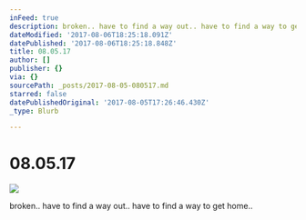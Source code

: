```yaml
---
inFeed: true
description: broken.. have to find a way out.. have to find a way to get home..
dateModified: '2017-08-06T18:25:18.091Z'
datePublished: '2017-08-06T18:25:18.848Z'
title: 08.05.17
author: []
publisher: {}
via: {}
sourcePath: _posts/2017-08-05-080517.md
starred: false
datePublishedOriginal: '2017-08-05T17:26:46.430Z'
_type: Blurb

---
```

# 08.05.17
![](https://the-grid-user-content.s3-us-west-2.amazonaws.com/9220b7f6-5c65-46d9-a431-4c50e2d7d363.jpg)

broken.. have to find a way out.. have to find a way to get home..